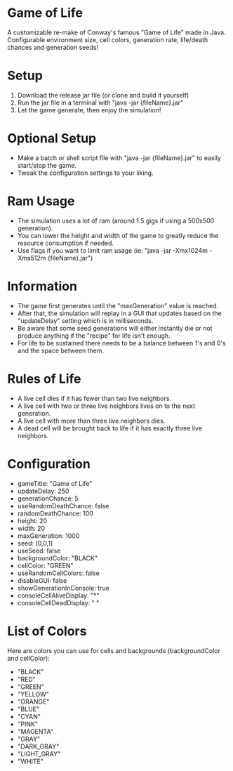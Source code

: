 # Game of Life
A customizable re-make of Conway's famous "Game of Life" made in Java. Configurable environment size, cell colors, generation rate, life/death chances and generation seeds!

# Setup
1. Download the release jar file (or clone and build it yourself)
2. Run the jar file in a terminal with "java -jar {fileName}.jar"
3. Let the game generate, then enjoy the simulation!

# Optional Setup
- Make a batch or shell script file with "java -jar {fileName}.jar" to easily start/stop the game.
- Tweak the configuration settings to your liking.

# Ram Usage
- The simulation uses a lot of ram (around 1.5 gigs if using a 500x500 generation).
- You can lower the height and width of the game to greatly reduce the resource consumption if needed.
- Use flags if you want to limit ram usage (ie: "java -jar -Xmx1024m -Xms512m {fileName}.jar")

# Information
- The game first generates until the "maxGeneration" value is reached.
- After that, the simulation will replay in a GUI that updates based on the "updateDelay" setting which is in milliseconds.
- Be aware that some seed generations will either instantly die or not produce anything if the "recipe" for life isn't enough.
- For life to be sustained there needs to be a balance between 1's and 0's and the space between them.

# Rules of Life
- A live cell dies if it has fewer than two live neighbors. 
- A live cell with two or three live neighbors lives on to the next generation. 
- A live cell with more than three live neighbors dies. 
- A dead cell will be brought back to life if it has exactly three live neighbors.

# Configuration 
- gameTitle: "Game of Life"
- updateDelay: 250
- generationChance: 5
- useRandomDeathChance: false
- randomDeathChance: 100
- height: 20
- width: 20
- maxGeneration: 1000
- seed: [0,0,1]
- useSeed: false
- backgroundColor: "BLACK"
- cellColor: "GREEN"
- useRandomCellColors: false
- disableGUI: false
- showGenerationInConsole: true
- consoleCellAliveDisplay: "*"
- consoleCellDeadDisplay: " "

# List of Colors

Here are colors you can use for cells and backgrounds (backgroundColor and cellColor):
- "BLACK"
- "RED"
- "GREEN"
- "YELLOW"
- "ORANGE" 
- "BLUE" 
- "CYAN" 
- "PINK"
- "MAGENTA" 
- "GRAY"
- "DARK_GRAY"
- "LIGHT_GRAY"
- "WHITE"

